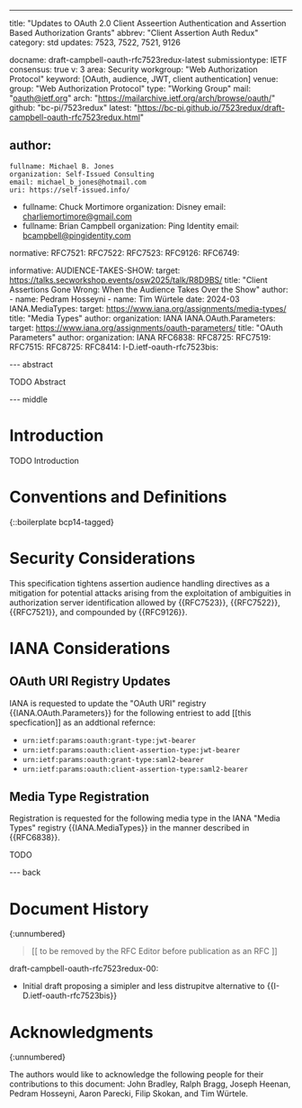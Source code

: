 ---
title: "Updates to OAuth 2.0 Client Asseertion Authentication and Assertion Based Authorization Grants"
abbrev: "Client Assertion Auth Redux"
category: std
updates: 7523, 7522, 7521, 9126

docname: draft-campbell-oauth-rfc7523redux-latest
submissiontype: IETF
consensus: true
v: 3
area: Security
workgroup: "Web Authorization Protocol"
keyword: [OAuth, audience, JWT, client authentication]
venue:
  group: "Web Authorization Protocol"
  type: "Working Group"
  mail: "oauth@ietf.org"
  arch: "https://mailarchive.ietf.org/arch/browse/oauth/"
  github: "bc-pi/7523redux"
  latest: "https://bc-pi.github.io/7523redux/draft-campbell-oauth-rfc7523redux.html"

author:
 -
    fullname: Michael B. Jones
    organization: Self-Issued Consulting
    email: michael_b_jones@hotmail.com
    uri: https://self-issued.info/
 -
    fullname: Chuck Mortimore
    organization: Disney
    email: charliemortimore@gmail.com
 -
    fullname: Brian Campbell
    organization: Ping Identity
    email: bcampbell@pingidentity.com

normative:
  RFC7521:
  RFC7522:
  RFC7523:
  RFC9126:
  RFC6749:

informative:
  AUDIENCE-TAKES-SHOW:
    target: https://talks.secworkshop.events/osw2025/talk/R8D9BS/
    title: "Client Assertions Gone Wrong: When the Audience Takes Over the Show"
    author:
      -
        name: Pedram Hosseyni
      -
        name: Tim Würtele
    date: 2024-03
  IANA.MediaTypes:
    target: https://www.iana.org/assignments/media-types/
    title: "Media Types"
    author:
        organization: IANA
  IANA.OAuth.Parameters:
    target: https://www.iana.org/assignments/oauth-parameters/
    title: "OAuth Parameters"
    author:
        organization: IANA
  RFC6838:
  RFC8725:
  RFC7519:
  RFC7515:
  RFC8725:
  RFC8414:
  I-D.ietf-oauth-rfc7523bis:


--- abstract

TODO Abstract


--- middle

# Introduction

TODO Introduction


# Conventions and Definitions

{::boilerplate bcp14-tagged}


# Security Considerations

This specification tightens assertion audience handling directives as a mitigation for
potential attacks arising from the exploitation of ambiguities in authorization server
identification allowed by {{RFC7523}}, {{RFC7522}}, {{RFC7521}}, and compounded by {{RFC9126}}.


# IANA Considerations

## OAuth URI Registry Updates

IANA is requested to update the "OAuth URI" registry {{IANA.OAuth.Parameters}} for the following entriest to add \[\[this specfication]]
as an addtional refernce:

* `urn:ietf:params:oauth:grant-type:jwt-bearer`
* `urn:ietf:params:oauth:client-assertion-type:jwt-bearer`
* `urn:ietf:params:oauth:grant-type:saml2-bearer`
* `urn:ietf:params:oauth:client-assertion-type:saml2-bearer`

## Media Type Registration

Registration is requested for the following media type in the IANA
"Media Types" registry {{IANA.MediaTypes}} in the manner described in {{RFC6838}}.

TODO

--- back

# Document History
{:unnumbered}

> \[\[ to be removed by the RFC Editor before publication as an RFC ]]

draft-campbell-oauth-rfc7523redux-00:

* Initial draft proposing a simipler and less distrupitve alternative to {{I-D.ietf-oauth-rfc7523bis}}

# Acknowledgments
{:unnumbered}

The authors would like to acknowledge the following people for their contributions to this document:
John Bradley,
Ralph Bragg,
Joseph Heenan,
Pedram Hosseyni,
Aaron Parecki,
Filip Skokan,
and Tim Würtele.
